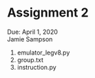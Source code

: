 # Assignment 2
Due: April 1, 2020  
Jamie Sampson 

1. emulator_legv8.py
2. group.txt
3. instruction.py